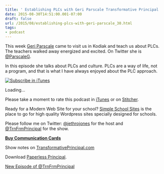 ```yaml
---
title: ' Establishing PLCs with Geri Parscale Transformative Principal 087'
date: 2015-08-30T14:51:00.001-07:00
draft: false
url: /2015/08/establishing-plcs-with-geri-parscale_30.html
tags: 
- podcast
---
```


  

This week [Geri Parscale](http://www.solution-tree.com/authors/geri-parscale.html) came to visit us in Kodiak and teach us about PLCs. The teachers walked away energized and excited. On Twitter she is [@ParscaleG](https://twitter.com/parscaleg).

In this episode she talks about PLCs and culture. PLCs are a way of life, not a program, and that is what I have always enjoyed about the PLC approach.

[![Subscribe in iTunes](http://transformativeprincipal.org/wp-content/uploads/2015/07/itunes.png)](https://itunes.apple.com/us/podcast/transformative-principal/id770942472?mt=2)

Loading&hellip;

Please take a moment to rate this podcast in [iTunes](https://itunes.apple.com/us/podcast/transformative-principal/id770942472?mt=2) or on [Stitcher](http://www.stitcher.com/podcast/jethro-jones/transformative-principals?refid=stpr). 

Ready for a Modern Web Site for your school? [Simple School Sites](http://jethrojones.com/simpleschoolsites) is the place to go for high quality Wordpress sites specially designed for schools.

Please follow me on Twitter: [@jethrojones](http://twitter.com/jethrojones) for the host and [@TrnFrmPrincipal](http://twitter.com/trnfrmprincipal) for the show.

[**Buy Communication Cards**](http://www.jethrojones.com/new-products/communication-cards)

Show notes on [TransformativePrincipal.com](http://transformativeprincipal.org/episode87-)

Download [Paperless Principal](http://itunes.apple.com/us/book/paperless-principal/id558201943?ls=1).  

  

[New Episode of @TrnFrmPrincipal](http://transformativeprincipal.libsyn.com/-establishing-plcs-with-geri-parscale-transformative-principal-087)
